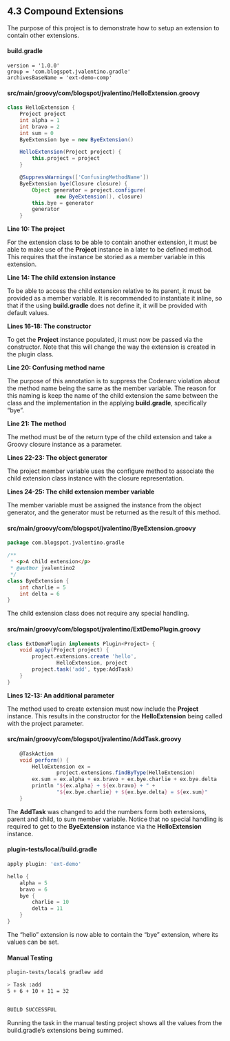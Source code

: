 ## 4.3 Compound Extensions

The purpose of this project is to demonstrate how to setup an extension to contain other extensions.

 

#### build.gradle

```properties
version = '1.0.0'
group = 'com.blogspot.jvalentino.gradle'
archivesBaseName = 'ext-demo-comp'
```

#### src/main/groovy/com/blogspot/jvalentino/HelloExtension.groovy

```groovy
class HelloExtension {
    Project project
    int alpha = 1
    int bravo = 2
    int sum = 0
    ByeExtension bye = new ByeExtension()

    HelloExtension(Project project) {
        this.project = project
    }

    @SuppressWarnings(['ConfusingMethodName'])
    ByeExtension bye(Closure closure) {
        Object generator = project.configure(
                new ByeExtension(), closure)
        this.bye = generator
        generator
    }

```

**Line 10: The project**

For the extension class to be able to contain another extension, it must be able to make use of the **Project** instance in a later to be defined method. This requires that the instance be storied as a member variable in this extension.

 

**Line 14: The child extension instance**

To be able to access the child extension relative to its parent, it must be provided as a member variable. It is recommended to instantiate it inline, so that if the using **build.gradle** does not define it, it will be provided with default values.

 

**Lines 16-18: The constructor**

To get the **Project** instance populated, it must now be passed via the constructor. Note that this will change the way the extension is created in the plugin class.

 

**Line 20: Confusing method name**

The purpose of this annotation is to suppress the Codenarc violation about the method name being the same as the member variable. The reason for this naming is keep the name of the child extension the same between the class and the implementation in the applying **build.gradle**, specifically “bye”.

 

**Line 21: The method**

The method must be of the return type of the child extension and take a Groovy closure instance as a parameter.

 

**Lines 22-23: The object generator**

The project member variable uses the configure method to associate the child extension class instance with the closure representation.

 

**Lines 24-25: The child extension member variable**

The member variable must be assigned the instance from the object generator, and the generator must be returned as the result of this method.

 

#### src/main/groovy/com/blogspot/jvalentino/ByeExtension.groovy

```groovy
package com.blogspot.jvalentino.gradle

/**
 * <p>A child extension</p>
 * @author jvalentino2
 */
class ByeExtension {
    int charlie = 5
    int delta = 6
}

```

The child extension class does not require any special handling.

 

#### src/main/groovy/com/blogspot/jvalentino/ExtDemoPlugin.groovy

```groovy
class ExtDemoPlugin implements Plugin<Project> {
    void apply(Project project) {
        project.extensions.create 'hello',
                HelloExtension, project
        project.task('add', type:AddTask)
    }
}
```

**Lines 12-13: An additional parameter**

The method used to create extension must now include the **Project** instance. This results in the constructor for the **HelloExtension** being called with the project parameter.

 

#### src/main/groovy/com/blogspot/jvalentino/AddTask.groovy

```groovy
    @TaskAction
    void perform() {
        HelloExtension ex =
                project.extensions.findByType(HelloExtension)
        ex.sum = ex.alpha + ex.bravo + ex.bye.charlie + ex.bye.delta
        println "${ex.alpha} + ${ex.bravo} + " +
                "${ex.bye.charlie} + ${ex.bye.delta} = ${ex.sum}"
    }

```

The **AddTask** was changed to add the numbers form both extensions, parent and child, to sum member variable. Notice that no special handling is required to get to the **ByeExtension** instance via the **HelloExtension** instance.

 

#### plugin-tests/local/build.gradle

```groovy
apply plugin: 'ext-demo'

hello {
    alpha = 5
    bravo = 6
    bye {
        charlie = 10
        delta = 11
    }
}
```

The “hello” extension is now able to contain the “bye” extension, where its values can be set.

 

#### Manual Testing

```bash
plugin-tests/local$ gradlew add

> Task :add 
5 + 6 + 10 + 11 = 32


BUILD SUCCESSFUL

```

Running the task in the manual testing project shows all the values from the build.gradle’s extensions being summed.



